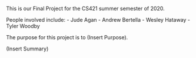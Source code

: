 This is our Final Project for the CS421 summer semester of 2020. 

People involved include:
    - Jude Agan
    - Andrew Bertella
    - Wesley Hataway
    - Tyler Woodby


The purpose for this project is to (Insert Purpose).

(Insert Summary)